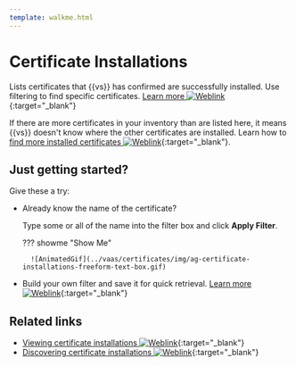 ```yaml
---
template: walkme.html
---
```


# Certificate Installations

Lists certificates that {{vs}} has confirmed are successfully installed. Use filtering to find specific certificates. [Learn more ![Weblink](../img/ico-weblink.gif)](../vaas/certificates/about-certificate-installations.md){:target="_blank"}

If there are more certificates in your inventory than are listed here, it means {{vs}} doesn't know where the other certificates are installed. Learn how to [find more installed certificates ![Weblink](../img/ico-weblink.gif)](../vaas/t-validating-certs-using-ValidateNow-to-discover-installations.md){:target="_blank"}.

## Just getting started?

Give these a try:

- Already know the name of the certificate? 
    
    Type some or all of the name into the filter box and click **Apply Filter**.

    ??? showme "Show Me"

        ![AnimatedGif](../vaas/certificates/img/ag-certificate-installations-freeform-text-box.gif)

- Build your own filter and save it for quick retrieval. [Learn more ![Weblink](../img/ico-weblink.gif)](../vaas/certificates/using-filters-to-find-certificates.md){:target="_blank"}

## Related links

- [Viewing certificate installations ![Weblink](../img/ico-weblink.gif)](../vaas/certificates/about-certificate-installations.md){:target="_blank"}
- [Discovering certificate installations ![Weblink](../img/ico-weblink.gif)](../vaas/t-validating-certs-using-ValidateNow-to-discover-installations.md){:target="_blank"}